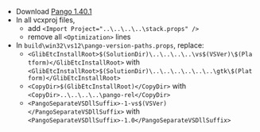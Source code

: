  * Download [Pango 1.40.1](http://ftp.acc.umu.se/pub/GNOME/sources/pango/1.40/pango-1.40.1.tar.xz)
 * In all vcxproj files,
	* add `<Import Project="..\..\..\..\stack.props" />`
	* remove all `<Optimization>` lines
 * In `build\win32\vs12\pango-version-paths.props`, replace:
	* `<GlibEtcInstallRoot>$(SolutionDir)\..\..\..\..\vs$(VSVer)\$(Platform)</GlibEtcInstallRoot>` with
`<GlibEtcInstallRoot>$(SolutionDir)\..\..\..\..\..\..\gtk\$(Platform)</GlibEtcInstallRoot>`
	* `<CopyDir>$(GlibEtcInstallRoot)</CopyDir>` with
`<CopyDir>..\..\..\..\pango-rel</CopyDir>`
	* `<PangoSeparateVSDllSuffix>-1-vs$(VSVer)</PangoSeparateVSDllSuffix>` with
`<PangoSeparateVSDllSuffix>-1.0</PangoSeparateVSDllSuffix>`
